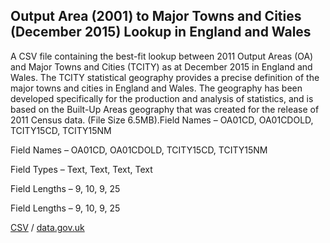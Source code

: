 ## Output Area (2001) to Major Towns and Cities (December 2015) Lookup in England and Wales

A CSV file containing the best-fit lookup between 2011 Output Areas (OA) and Major Towns and Cities (TCITY) as at December 2015 in England and Wales. The TCITY statistical geography provides a precise definition of the major towns and cities in England and Wales. The geography has been developed specifically for the production and analysis of statistics, and is based on the Built-Up Areas geography that was created for the release of 2011 Census data. (File Size 6.5MB).Field Names – OA01CD, OA01CDOLD, TCITY15CD, TCITY15NM

Field Names – OA01CD, OA01CDOLD, TCITY15CD, TCITY15NM

Field Types – Text, Text, Text,
Text

Field Lengths – 9, 10, 9, 25

Field Lengths – 9, 10, 9, 25

[CSV](../csv/091.csv) / [data.gov.uk](https://data.gov.uk/dataset/f64bd84e-feba-4a42-a444-bcdf42305ca2/output-area-2001-to-major-towns-and-cities-december-2015-lookup-in-england-and-wales)

